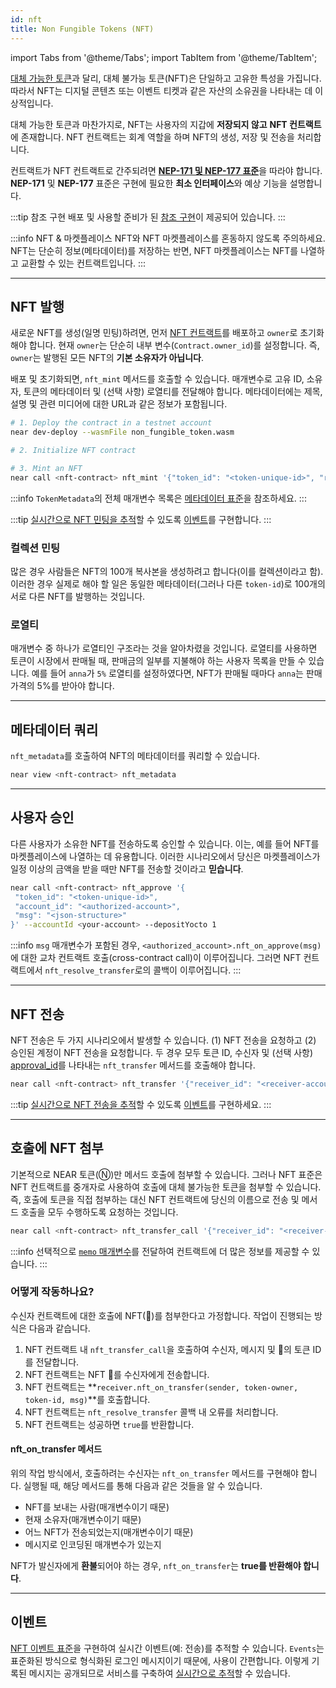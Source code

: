 ```yaml
---
id: nft
title: Non Fungible Tokens (NFT)
---
```


import Tabs from '@theme/Tabs';
import TabItem from '@theme/TabItem';

[대체 가능한 토큰](ft.md)과 달리, 대체 불가능 토큰(NFT)은 단일하고 고유한 특성을 가집니다. 따라서 NFT는 디지털 콘텐츠 또는 이벤트 티켓과 같은 자산의 소유권을 나타내는 데 이상적입니다.

대체 가능한 토큰과 마찬가지로, NFT는 사용자의 지갑에 **저장되지 않고** **NFT 컨트랙트**에 존재합니다. NFT 컨트랙트는 회계 역할을 하며 NFT의 생성, 저장 및 전송을 처리합니다.

컨트랙트가 NFT 컨트랙트로 간주되려면 [**NEP-171 및 NEP-177 표준**](https://nomicon.io/Standards/Tokens/NonFungibleToken)을 따라야 합니다. **NEP-171** 및 **NEP-177** 표준은 구현에 필요한 **최소 인터페이스**와 예상 기능을 설명합니다.

:::tip 참조 구현 배포 및 사용할 준비가 된 [참조 구현](https://github.com/near-examples/NFT)이 제공되어 있습니다. :::

:::info NFT & 마켓플레이스
NFT와 NFT 마켓플레이스를 혼동하지 않도록 주의하세요. NFT는 단순히 정보(메타데이터)를 저장하는 반면, NFT 마켓플레이스는 NFT를 나열하고 교환할 수 있는 컨트랙트입니다.
:::

---


## NFT 발행
새로운 NFT를 생성(일명 민팅)하려면, 먼저 [NFT 컨트랙트](https://github.com/near-examples/NFT)를 배포하고 `owner`로 초기화해야 합니다. 현재 `owner`는 단순히 내부 변수(`Contract.owner_id`)를 설정합니다. 즉, `owner`는 발행된 모든 NFT의 **기본 소유자가 아닙니다**.

배포 및 초기화되면, `nft_mint` 메서드를 호출할 수 있습니다. 매개변수로 고유 ID, 소유자, 토큰의 메타데이터 및 (선택 사항) 로열티를 전달해야 합니다. 메타데이터에는 제목, 설명 및 관련 미디어에 대한 URL과 같은 정보가 포함됩니다.

<Tabs className="language-tabs" groupId="code-tabs">
  <TabItem value="cli" label="NEAR CLI">

  ```bash
  # 1. Deploy the contract in a testnet account
  near dev-deploy --wasmFile non_fungible_token.wasm

  # 2. Initialize NFT contract

  # 3. Mint an NFT
  near call <nft-contract> nft_mint '{"token_id": "<token-unique-id>", "receiver_id": "<nft-owner-account>", "token_metadata": {"title": "<title>", "description": "<description>", "media": "<url>" }, "royalties": {"<account>" : <percentage>, "<account>" : <percentage>}}' --accountId <your-account>

  ```

  </TabItem>
</Tabs>

:::info `TokenMetadata`의 전체 매개변수 목록은 [메타데이터 표준](https://nomicon.io/Standards/Tokens/NonFungibleToken/Metadata)을 참조하세요. :::

:::tip [실시간으로 NFT 민팅을 추적](../../4.tools/events.md)할 수 있도록 [이벤트](https://nomicon.io/Standards/Tokens/NonFungibleToken/Event)를 구현합니다. :::

### 컬렉션 민팅
많은 경우 사람들은 NFT의 100개 복사본을 생성하려고 합니다(이를 컬렉션이라고 함). 이러한 경우 실제로 해야 할 일은 동일한 메타데이터(그러나 다른 `token-id`)로 100개의 서로 다른 NFT를 발행하는 것입니다.

### 로열티
매개변수 중 하나가 로열티인 구조라는 것을 알아차렸을 것입니다. 로열티를 사용하면 토큰이 시장에서 판매될 때, 판매금의 일부를 지불해야 하는 사용자 목록을 만들 수 있습니다. 예를 들어 `anna`가 `5%` 로열티를 설정하였다면, NFT가 판매될 때마다 `anna`는 판매 가격의 5%를 받아야 합니다.

<hr class="subsection" />

## 메타데이터 쿼리
`nft_metadata`를 호출하여 NFT의 메타데이터를 쿼리할 수 있습니다.

<Tabs className="language-tabs" groupId="code-tabs">
  <TabItem value="cli" label="NEAR CLI">

  ```bash
  near view <nft-contract> nft_metadata
  ```

  </TabItem>
</Tabs>

<hr class="subsection" />

## 사용자 승인
다른 사용자가 소유한 NFT를 전송하도록 승인할 수 있습니다. 이는, 예를 들어 NFT를 마켓플레이스에 나열하는 데 유용합니다. 이러한 시나리오에서 당신은 마켓플레이스가 일정 이상의 금액을 받을 때만 NFT를 전송할 것이라고 **믿습니다**.

<Tabs className="language-tabs" groupId="code-tabs">
  <TabItem value="cli" label="NEAR CLI">

  ```bash
  near call <nft-contract> nft_approve '{
   "token_id": "<token-unique-id>",
   "account_id": "<authorized-account>",
   "msg": "<json-structure>"
  }' --accountId <your-account> --depositYocto 1

  ```

  </TabItem>
</Tabs>

:::info `msg` 매개변수가 포함된 경우, `<authorized_account>.nft_on_approve(msg)`에 대한 교차 컨트랙트 호출(cross-contract call)이 이루어집니다. 그러면 NFT 컨트랙트에서 `nft_resolve_transfer`로의 콜백이 이루어집니다. :::


<hr class="subsection" />

## NFT 전송
NFT 전송은 두 가지 시나리오에서 발생할 수 있습니다. (1) NFT 전송을 요청하고 (2) 승인된 계정이 NFT 전송을 요청합니다. 두 경우 모두 토큰 ID, 수신자 및 (선택 사항) [approval_id](https://nomicon.io/Standards/Tokens/NonFungibleToken/ApprovalManagement)를 나타내는 `nft_transfer` 메서드를 호출해야 합니다.

<Tabs className="language-tabs" groupId="code-tabs">
  <TabItem value="cli" label="NEAR CLI">

  ```bash
  near call <nft-contract> nft_transfer '{"receiver_id": "<receiver-account>", "token_id": "<token-unique-id>"}' --accountId <your-account> --depositYocto 1
  ```
  
  </TabItem>
</Tabs>

:::tip [실시간으로 NFT 전송을 추적](../../4.tools/events.md)할 수 있도록 [이벤트](https://nomicon.io/Standards/Tokens/NonFungibleToken/Event)를 구현하세요. :::

<hr class="subsection" />

## 호출에 NFT 첨부
기본적으로 NEAR 토큰(Ⓝ)만 메서드 호출에 첨부할 수 있습니다. 그러나 NFT 표준은 NFT 컨트랙트를 중개자로 사용하여 호출에 대체 불가능한 토큰을 첨부할 수 있습니다. 즉, 호출에 토큰을 직접 첨부하는 대신 NFT 컨트랙트에 당신의 이름으로 전송 및 메서드 호출을 모두 수행하도록 요청하는 것입니다.

<Tabs className="language-tabs" groupId="code-tabs">
  <TabItem value="cli" label="NEAR CLI">

  ```bash
  near call <nft-contract> nft_transfer_call '{"receiver_id": "<receiver-contract>", "token_id": "<token_id>", "msg": "<a-string-message>"}' --accountId <your-account> --depositYocto 1
  ```
  
  </TabItem>
</Tabs>

:::info 선택적으로 [`memo` 매개변수](https://nomicon.io/Standards/Tokens/NonFungibleToken/Core#nft-interface)를 전달하여 컨트랙트에 더 많은 정보를 제공할 수 있습니다. :::

### 어떻게 작동하나요?
수신자 컨트랙트에 대한 호출에 NFT(🎫)를 첨부한다고 가정합니다. 작업이 진행되는 방식은 다음과 같습니다.
1. NFT 컨트랙트 내 `nft_transfer_call`을 호출하여 수신자, 메시지 및 🎫의 토큰 ID를 전달합니다.
2. NFT 컨트랙트는 NFT 🎫를 수신자에게 전송합니다.
3. NFT 컨트랙트는 **`receiver.nft_on_transfer(sender, token-owner, token-id, msg)`**를 호출합니다.
4. NFT 컨트랙트는 `nft_resolve_transfer` 콜백 내 오류를 처리합니다.
5. NFT 컨트랙트는 성공하면 `true`를 반환합니다.

#### nft_on_transfer 메서드
위의 작업 방식에서, 호출하려는 수신자는 `nft_on_transfer` 메서드를 구현해야 합니다. 실행될 때, 해당 메서드를 통해 다음과 같은 것들을 알 수 있습니다.
- NFT를 보내는 사람(매개변수이기 때문)
- 현재 소유자(매개변수이기 때문)
- 어느 NFT가 전송되었는지(매개변수이기 때문)
- 메시지로 인코딩된 매개변수가 있는지

NFT가 발신자에게 **환불**되어야 하는 경우, `nft_on_transfer`는 **true를 반환해야 합니다**.

<hr class="subsection" />

## 이벤트
[NFT 이벤트 표준](https://nomicon.io/Standards/Tokens/NonFungibleToken/Event)을 구현하여 실시간 이벤트(예: 전송)를 추적할 수 있습니다. `Events`는 표준화된 방식으로 형식화된 로그인 메시지이기 때문에, 사용이 간편합니다. 이렇게 기록된 메시지는 공개되므로 서비스를 구축하여 [실시간으로 추적](../../4.tools/events.md)할 수 있습니다.